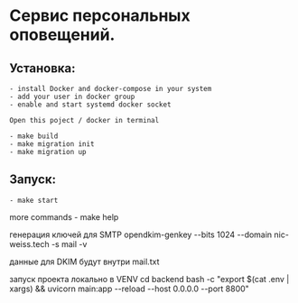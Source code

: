 # Сервис персональных оповещений. #

  ## Установка: ##
    - install Docker and docker-compose in your system
    - add your user in docker group
    - enable and start systemd docker socket

    Open this poject / docker in terminal

    - make build
    - make migration init
    - make migration up

  ## Запуск: ##

    - make start


more commands - make help


генерация ключей для SMTP
opendkim-genkey --bits 1024 --domain nic-weiss.tech  -s mail -v

данные для DKIM будут внутри mail.txt

запуск проекта локально в VENV
cd backend
bash -c "export $(cat .env | xargs) && uvicorn main:app --reload --host 0.0.0.0 --port 8800"
